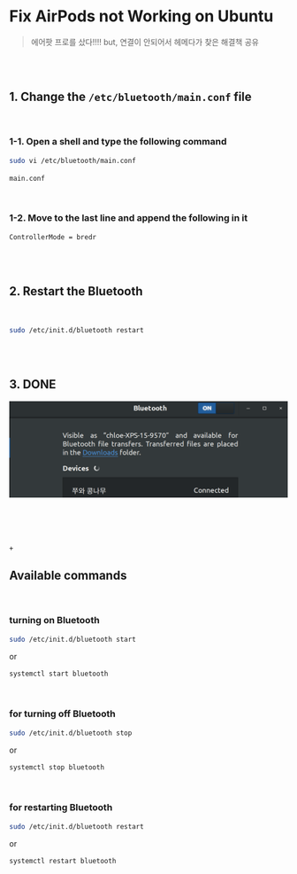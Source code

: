# Fix AirPods not Working on Ubuntu

> 에어팟 프로를 샀다!!!! but, 연결이 안되어서 헤메다가 찾은 해결책 공유

<br>

<br>

## 1. Change the `/etc/bluetooth/main.conf` file

<br>

### 1-1. Open a shell and type the following command

```bash
sudo vi /etc/bluetooth/main.conf
```

`main.conf`

<br>

### 1-2. Move to the last line and append the following in it

```bash
ControllerMode = bredr
```

<br>

<br>

## 2.  Restart the Bluetooth

<br>

```bash
sudo /etc/init.d/bluetooth restart
```

<br>

<br>

## 3.  DONE

![image-20200705165824130](../../images/image-20200705165824130.png)

<br>

<br>

<br>

`+`

## Available commands

<br>

### turning on Bluetooth

```bash
sudo /etc/init.d/bluetooth start
```

or

```bash
systemctl start bluetooth
```

<br>

### for turning off Bluetooth

```bash
sudo /etc/init.d/bluetooth stop
```

or

```bash
systemctl stop bluetooth
```

<br>

### for restarting Bluetooth

``` bash
sudo /etc/init.d/bluetooth restart
```

or

```bash
systemctl restart bluetooth
```
